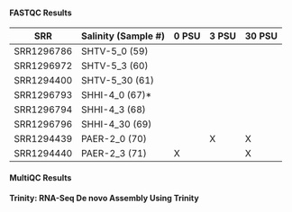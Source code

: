 #### FASTQC Results


| SRR        | Salinity (Sample #)|  0 PSU | 3 PSU	| 30 PSU	| 
|--------    | -------------------|-----   |---	   |---	    | 
| SRR1296786 |  SHTV-5_0 (59) 	     |   	    |  	    |   	    | 
| SRR1296972 |  SHTV-5_3 (60) 	     |   	    |   	  |   	    | 
| SRR1294400 | SHTV-5_30 (61)	       |   	    |   	  |   	 |
| SRR1296793 | SHHI-4_0 (67)*       |       |  	   |   	  |
| SRR1296794 | SHHI-4_3 (68)	       |   	    |  	  |   	  |
| SRR1296796 | SHHI-4_30 (69)	       |    	   |  	   |   	 | 
| SRR1294439 | PAER-2_0 (70)       |        |   X  |   X   |
| SRR1294440 | PAER-2_3 (71)	       |   X	    |  	  |   X	  |

#### MultiQC Results

#### Trinity: RNA-Seq De novo Assembly Using Trinity
